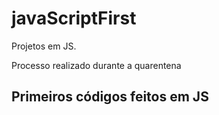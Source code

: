 # javaScriptFirst

Projetos em JS.    
  
Processo realizado durante a quarentena         
     
## Primeiros códigos feitos em JS 
<br>       
   

   
 
 
 
